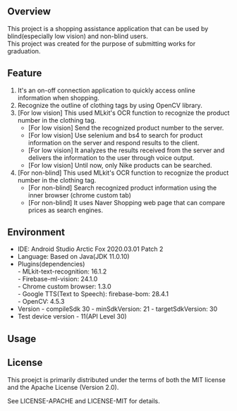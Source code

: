 ## Overview
This project is a shopping assistance application that can be used by blind(especially low vision) and non-blind users.  
This project was created for the purpose of submitting works for graduation.

## Feature
 1. It's an on-off connection application to quickly access online information when shopping.
 2. Recognize the outline of clothing tags by using OpenCV library.
 3. [For low vision] This used MLkit's OCR function to recognize the product number in the clothing tag.
	- [For low vision] Send the recognized product number to the server.
	- [For low vision] Use selenium and bs4 to search for product information on the server and respond results to the client.
	- [For low vision] It analyzes the results received from the server and delivers the information to the user through voice output.
	- [For low vision] Until now, only Nike products can be searched.
4. [For non-blind] This used MLkit's OCR function to recognize the product number in the clothing tag.
	 - [For non-blind] Search recognized product information using the inner browser (chrome custom tab)
	 - [For non-blind] It uses Naver Shopping web page that can compare prices as search engines.

## Environment

 - IDE: Android Studio Arctic Fox 2020.03.01 Patch 2
 - Language: Based on Java(JDK 11.0.10)
 - Plugins(dependencies)
</br>		 - MLkit-text-recognition: 16.1.2
</br>		 - Firebase-ml-vision: 24.1.0
</br>		 - Chrome custom browser: 1.3.0
</br>		 - Google TTS(Text to Speech): firebase-bom: 28.4.1
</br>		 - OpenCV: 4.5.3
 - Version
		 - compileSdk 30
		 - minSdkVersion: 21
		 - targetSdkVersion: 30
 - Test device version
		 - 11(API Level 30)

## Usage

## License
This proejct is primarily distributed under the terms of both the MIT license and the Apache License (Version 2.0).

See LICENSE-APACHE and LICENSE-MIT for details.
